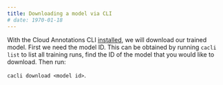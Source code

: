 ```yaml
---
title: Downloading a model via CLI
# date: 1970-01-18
---
```


With the Cloud Annotations CLI [installed](#installing-the-cloud-annotations-cli-cacli), we will download our trained model. First we need the model ID. This can be obtained by running `cacli list` to list all training runs, find the ID of the model that you would like to download. Then run:

`cacli download <model id>`.